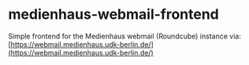 # medienhaus-webmail-frontend

 Simple frontend for the Medienhaus webmail (Roundcube) instance via: [https://webmail.medienhaus.udk-berlin.de/](https://webmail.medienhaus.udk-berlin.de/)
